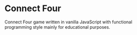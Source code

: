 # Connect Four

Connect Four game written in vanilla JavaScript with functional programming style mainly for educational purposes.

